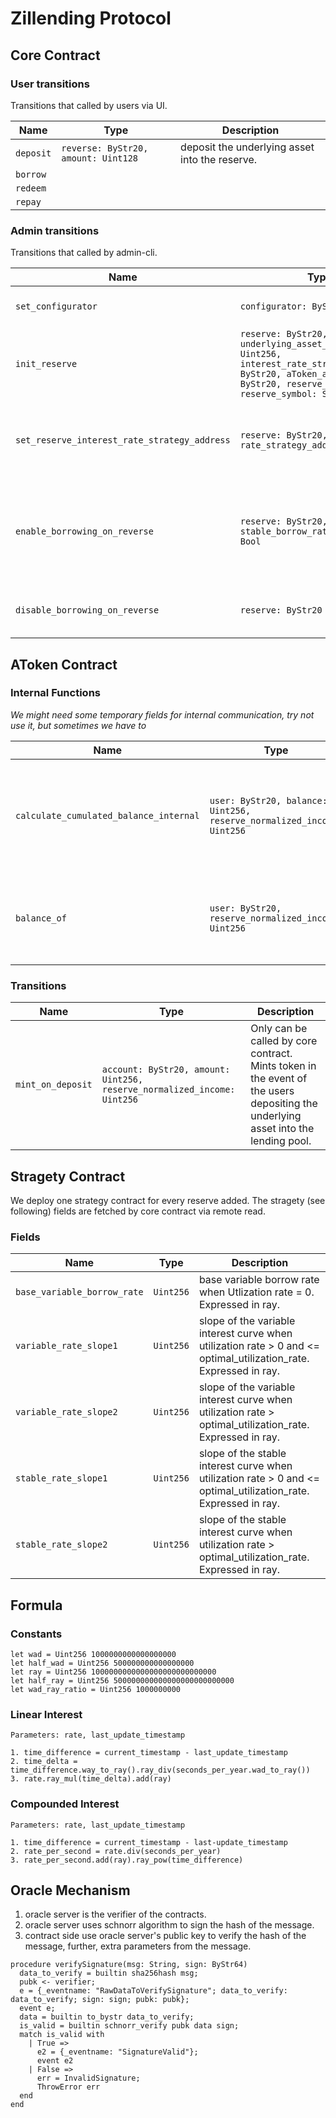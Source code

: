 # Zillending Protocol

## Core Contract

### User transitions

Transitions that called by users via UI.

| Name | Type | Description |
| ---------------| ----------|---------|
| `deposit`         | `reverse: ByStr20, amount: Uint128` | deposit the underlying asset into the reserve. |
| `borrow` | | |
| `redeem` | | |
| `repay` | | |


### Admin transitions

Transitions that called by admin-cli.

| Name | Type | Description |
| ---------------| ----------|---------|
| `set_configurator`         | `configurator: ByStr20` | changes configurator address. |
| `init_reserve`         | `reserve: ByStr20, underlying_asset_decimals: Uint256, interest_rate_strategy_address: ByStr20, aToken_address: ByStr20, reserve_name: String, reserve_symbol: String` | initializes a reserve |
| `set_reserve_interest_rate_strategy_address` | `reserve: ByStr20, rate_strategy_address: ByStr20` | updates the address of the interest rate strategy contract |
| `enable_borrowing_on_reverse` | `reserve: ByStr20, stable_borrow_rate_enabled: Bool` | enables borrowing on a reserve. Also sets the stable rate borrowing |
| `disable_borrowing_on_reverse` | `reserve: ByStr20` | disables borrowing on a reserve |


## AToken Contract

### Internal Functions

*We might need some temporary fields for internal communication, try not use it, but sometimes we have to*

| Name | Type | Description |
| ---------------| ----------|---------|
| `calculate_cumulated_balance_internal`         | `user: ByStr20, balance: Uint256, reserve_normalized_income: Uint256` | calculate the interest accrued by user on a specific balance. `reserve_normalized_income` should be calculated by core contract, but we now need use oracle server as the lacking of the external library feature. |
| `balance_of` | `user: ByStr20, reserve_normalized_income: Uint256` | calculate the balance of the user, whihc is the principal balance + interest generated by the principal balance + interest generated by the redirected balance |


### Transitions

| Name | Type | Description |
| ---------------| ----------|---------|
| `mint_on_deposit`         | `account: ByStr20, amount: Uint256, reserve_normalized_income: Uint256` | Only can be called by core contract. Mints token in the event of the users depositing the underlying asset into the lending pool. |

## Stragety Contract

We deploy one strategy contract for every reserve added. The stragety (see following) fields are fetched by core contract via remote read.

### Fields

| Name | Type | Description |
| ---------------| ----------|---------|
| `base_variable_borrow_rate`         | `Uint256` | base variable borrow rate when Utlization rate = 0. Expressed in ray. |
| `variable_rate_slope1`         | `Uint256` | slope of the variable interest curve when utilization rate > 0 and <= optimal_utilization_rate. Expressed in ray. |
| `variable_rate_slope2`         | `Uint256` | slope of the variable interest curve when utilization rate > optimal_utilization_rate. Expressed in ray. |
| `stable_rate_slope1`         | `Uint256` | slope of the stable interest curve when utilization rate > 0 and <= optimal_utilization_rate. Expressed in ray. |
| `stable_rate_slope2`         | `Uint256` | slope of the stable interest curve when utilization rate > optimal_utilization_rate. Expressed in ray. |


## Formula

### Constants

```
let wad = Uint256 1000000000000000000
let half_wad = Uint256 500000000000000000
let ray = Uint256 1000000000000000000000000000
let half_ray = Uint256 500000000000000000000000000
let wad_ray_ratio = Uint256 1000000000
```

### Linear Interest

```
Parameters: rate, last_update_timestamp

1. time_difference = current_timestamp - last_update_timestamp
2. time_delta = time_difference.way_to_ray().ray_div(seconds_per_year.wad_to_ray())
3. rate.ray_mul(time_delta).add(ray)
```

### Compounded Interest

```
Parameters: rate, last_update_timestamp

1. time_difference = current_timestamp - last-update_timestamp
2. rate_per_second = rate.div(seconds_per_year)
3. rate_per_second.add(ray).ray_pow(time_difference)
```


## Oracle Mechanism

1. oracle server is the verifier of the contracts.
2. oracle server uses schnorr algorithm to sign the hash of the message.
3. contract side use oracle server's public key to verify the hash of the message, further, extra parameters from the message.


```
procedure verifySignature(msg: String, sign: ByStr64)
  data_to_verify = builtin sha256hash msg;
  pubk <- verifier;
  e = {_eventname: "RawDataToVerifySignature"; data_to_verify: data_to_verify; sign: sign; pubk: pubk};
  event e;
  data = builtin to_bystr data_to_verify;
  is_valid = builtin schnorr_verify pubk data sign;
  match is_valid with
    | True =>
      e2 = {_eventname: "SignatureValid"};
      event e2
    | False =>
      err = InvalidSignature;
      ThrowError err
  end
end
```
